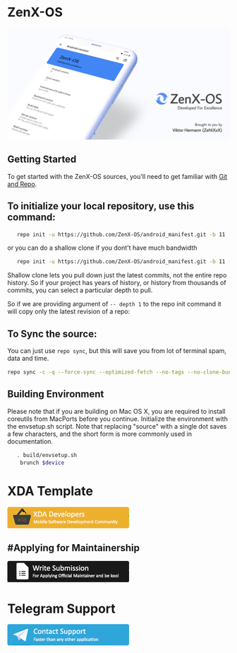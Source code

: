 ZenX-OS
===========
![ZenX-OS](https://github.com/Lokesh773/RandomStuff/blob/master/ZenX_banner_o3.png)
<p align="center">


Getting Started
---------------
To get started with the ZenX-OS sources, you'll need to get
familiar with [Git and Repo](https://source.android.com/setup/develop).


To initialize your local repository, use this command:
------------------------------------------------------

```bash
   repo init -u https://github.com/ZenX-OS/android_manifest.git -b 11
```

or you can do a shallow clone if you dont't have much bandwidth

```bash
   repo init -u https://github.com/ZenX-OS/android_manifest.git -b 11 --depth=1
```

Shallow clone lets you pull down just the latest commits, not the entire repo history. So if your project has years of history, or history from thousands of commits, you can select a particular depth to pull.

So if we are providing argument of `-- depth 1` to the repo init command it will copy only the latest revision of a repo:

To Sync the source:
----------------

You can just use `repo sync`, but this will save you from lot of terminal spam, data and time.

```bash
repo sync -c -q --force-sync --optimized-fetch --no-tags --no-clone-bundle --prune -j$(nproc --all)
```

Building Environment
---------------

Please note that if you are building on Mac OS X, you are required to install coreutils from MacPorts before you continue.
Initialize the environment with the envsetup.sh script. Note that replacing "source" with a single dot saves a few characters, and the short form is more commonly used in documentation.

```bash
   . build/envsetup.sh
    brunch $device
```
# XDA Template
[![XDA-Template](https://github.com/Lokesh773/RandomStuff/blob/master/XDADevelopers_button.png)](https://github.com/ZenX-OS/XDA)


#Applying for Maintainership
---------------

[![Form](https://github.com/Lokesh773/RandomStuff/blob/master/Submission_button.png)](https://docs.google.com/forms/d/e/1FAIpQLSelSvOc5FmIIZM-hTun_3vQBiv6uS35HLrD9PkDPlbXFWeQpw/viewform)

# Telegram Support 
[![Telegram](https://github.com/Lokesh773/RandomStuff/blob/master/Telegram_button.png)](https://t.me/zenXOSGroup)